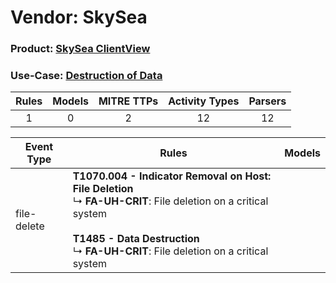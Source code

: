 Vendor: SkySea
==============
### Product: [SkySea ClientView](../ds_skysea_skysea_clientview.md)
### Use-Case: [Destruction of Data](../../../../UseCases/uc_destruction_of_data.md)

| Rules | Models | MITRE TTPs | Activity Types | Parsers |
|:-----:|:------:|:----------:|:--------------:|:-------:|
|   1   |   0    |     2      |       12       |   12    |

| Event Type  | Rules    | Models |
| ---- | ---- | ------ |
| file-delete | <b>T1070.004 - Indicator Removal on Host: File Deletion</b><br> ↳ <b>FA-UH-CRIT</b>: File deletion on a critical system<br><br><b>T1485 - Data Destruction</b><br> ↳ <b>FA-UH-CRIT</b>: File deletion on a critical system |        |